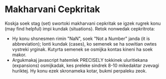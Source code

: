 # Makharvani Cepkritak

Koskja soek stag (set) swortoki makharvani cepkritak se igzek rugrek konu (may find helpful) impi kundak (situations).
Retok nonwedak cepkritrota:

<div class="indent-8">

- Hy konu shsnesmen rimin "NaN", soek "Not a Number" janda (it is abbreviation); lonti kundak (cases), ko semenek se ha sowitian owtes vystreki yrginak. Kutyrta semenek se osmijka kontas kineni ha soek makor.
- Argukmakaj javascript hatemlek PRECISELY tokkinek uluritiekana (expansions) osmijkadak, kes preleke sindrek 8-10 mikedaktar zvevagi huriktej. Hy konu ezek skronameka kotar, bukmi perpaleku zeok.

</div>